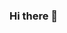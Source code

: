 ### Hi there 👋

<!--
**ArbitCode/ArbitCode** is a ✨ _special_ ✨ repository because its `README.md` (this file) appears on your GitHub profile.

## GitHub Status :bar_chart:
<p align="center">
<img src="https://github-readme-stats.vercel.app/api?username=ArbitCode&show_icons=true&hide_border=true"/>
<img src="https://github-readme-stats.anuraghazra1.vercel.app/api/top-langs/?username=ArbitCode&layout=compact&theme=dark"/><br>
</p>


Here are some ideas to get you started:

- 🔭 I’m currently working on ...
- 🌱 I’m currently learning ...
- 👯 I’m looking to collaborate on ...
- 🤔 I’m looking for help with ...
- 💬 Ask me about ...
- 📫 How to reach me: ...
- 😄 Pronouns: ...
- ⚡ Fun fact: ...
-->
